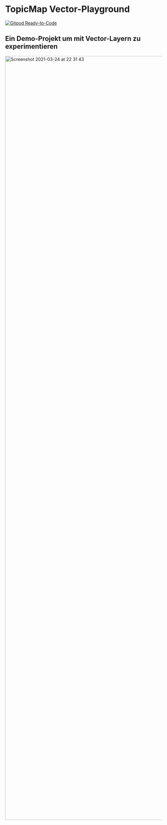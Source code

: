 # TopicMap Vector-Playground

[![Gitpod Ready-to-Code](https://img.shields.io/badge/Gitpod-ready--to--code-blue?logo=gitpod)](https://gitpod.io/#https://github.com/topicmaps-wuppertal/vector-playground)

## Ein Demo-Projekt um mit Vector-Layern zu experimentieren

<img width="2448" alt="Screenshot 2021-03-24 at 22 31 43" src="https://user-images.githubusercontent.com/837211/112386120-c7611480-8cf0-11eb-8e90-0c085b5d3846.png">
